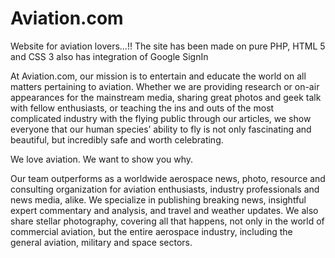 # Aviation.com
Website for aviation lovers...!! The site has been made on pure PHP, HTML 5 and CSS 3 also has integration of Google SignIn

At Aviation.com, our mission is to entertain and educate the world on all matters pertaining to aviation. Whether we are providing research or on-air appearances for the mainstream media, sharing great photos and geek talk with fellow enthusiasts, or teaching the ins and outs of the most complicated industry with the flying public through our articles, we show everyone that our human species’ ability to fly is not only fascinating and beautiful, but incredibly safe and worth celebrating.

We love aviation. We want to show you why.

Our team outperforms as a worldwide aerospace news, photo, resource and consulting organization for aviation enthusiasts, industry professionals and news media, alike. We specialize in publishing breaking news, insightful expert commentary and analysis, and travel and weather updates. We also share stellar photography, covering all that happens, not only in the world of commercial aviation, but the entire aerospace industry, including the general aviation, military and space sectors.
